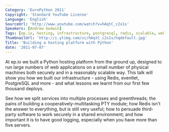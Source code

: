 ```yaml
---
Category: 'EuroPython 2011'
Copyright: 'Standard YouTube License'
Language: 'English'
SourceUrl: 'http://www.youtube.com/watch?v=hAqtC_c2x1s'
Speakers: [Andrew Godwin]
Tags: [ep.io, hosting, infrastructure, postgresql, redis, scalable, web]
ThumbnailUrl: 'http://i.ytimg.com/vi/hAqtC_c2x1s/hqdefault.jpg'
Title: 'Building a hosting platform with Python'
date: '2011-07-07'
---
```

At ep.io we built a Python hosting platform from the ground up, designed to
run large numbers of web applications on a small number of physical machines
both securely and in a reasonably scalable way. This talk will show you how we
built our infrastructure - using Redis, eventlet, PostgreSQL and more - and
what lessons we learnt from our first few thousand deploys.

See how we split services into multiple processes and greenthreads; the pains
of building a cooperatively-multitasking PTY module; how Redis isn't the
answer to everything, but is still very useful; how to persuade third-party
software to work securely in a shared environment; and how important it is to
have good logging, especially when you have more than five servers.
